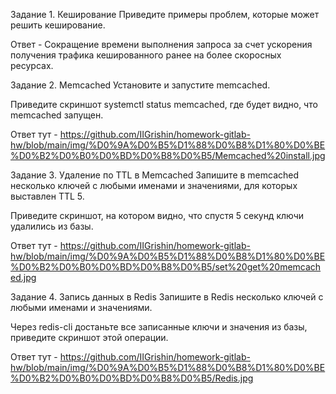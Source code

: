 Задание 1. Кеширование
Приведите примеры проблем, которые может решить кеширование.

Ответ - Сокращение времени выполнения запроса за счет ускорения получения трафика кешированного ранее на более скоросных ресурсах.


Задание 2. Memcached
Установите и запустите memcached.

Приведите скриншот systemctl status memcached, где будет видно, что memcached запущен.

Ответ тут - https://github.com/IIGrishin/homework-gitlab-hw/blob/main/img/%D0%9A%D0%B5%D1%88%D0%B8%D1%80%D0%BE%D0%B2%D0%B0%D0%BD%D0%B8%D0%B5/Memcached%20install.jpg

Задание 3. Удаление по TTL в Memcached
Запишите в memcached несколько ключей с любыми именами и значениями, для которых выставлен TTL 5.

Приведите скриншот, на котором видно, что спустя 5 секунд ключи удалились из базы.

Ответ тут - https://github.com/IIGrishin/homework-gitlab-hw/blob/main/img/%D0%9A%D0%B5%D1%88%D0%B8%D1%80%D0%BE%D0%B2%D0%B0%D0%BD%D0%B8%D0%B5/set%20get%20memcached.jpg

Задание 4. Запись данных в Redis
Запишите в Redis несколько ключей с любыми именами и значениями.

Через redis-cli достаньте все записанные ключи и значения из базы, приведите скриншот этой операции.

Ответ тут - https://github.com/IIGrishin/homework-gitlab-hw/blob/main/img/%D0%9A%D0%B5%D1%88%D0%B8%D1%80%D0%BE%D0%B2%D0%B0%D0%BD%D0%B8%D0%B5/Redis.jpg
